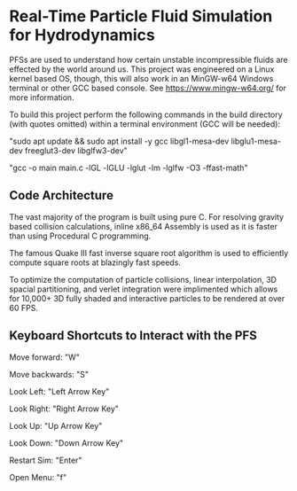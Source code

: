 
# Real-Time Particle Fluid Simulation for Hydrodynamics

PFSs are used to understand how certain unstable incompressible fluids are effected by the world around us.
This project was engineered on a Linux kernel based OS, though, this will also work in an MinGW-w64 Windows terminal or other GCC based console.
See https://www.mingw-w64.org/ for more information.

To build this project perform the following commands in the build directory (with quotes omitted) within a terminal environment (GCC will be needed):

"sudo apt update && sudo apt install -y gcc libgl1-mesa-dev libglu1-mesa-dev freeglut3-dev libglfw3-dev"

"gcc -o main main.c -lGL -lGLU -lglut -lm -lglfw -O3 -ffast-math"


## Code Architecture

The vast majority of the program is built using pure C. For resolving gravity based collision calculations, inline x86_64 Assembly is used as it is faster than using Procedural C programming.

The famous Quake III fast inverse square root algorithm is used to efficiently compute square roots at blazingly fast speeds.

To optimize the computation of particle collisions, linear interpolation, 3D spacial partitioning, and verlet integration were implimented which allows for 10,000+ 3D fully shaded and interactive particles to be rendered at over 60 FPS.



## Keyboard Shortcuts to Interact with the PFS

Move forward:      "W"

Move backwards:    "S"

Look Left:         "Left Arrow Key"

Look Right:        "Right Arrow Key"

Look Up:           "Up Arrow Key"

Look Down:         "Down Arrow Key"

Restart Sim:       "Enter"

Open Menu:         "f"
